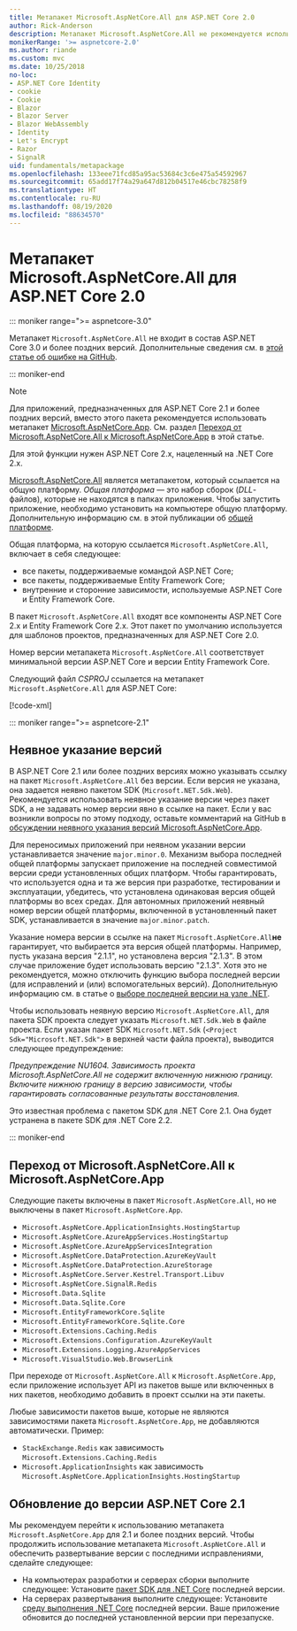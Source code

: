 ```yaml
---
title: Метапакет Microsoft.AspNetCore.All для ASP.NET Core 2.0
author: Rick-Anderson
description: Метапакет Microsoft.AspNetCore.All не рекомендуется использовать для ASP.NET Core 2.1 и более поздних версий.
monikerRange: '>= aspnetcore-2.0'
ms.author: riande
ms.custom: mvc
ms.date: 10/25/2018
no-loc:
- ASP.NET Core Identity
- cookie
- Cookie
- Blazor
- Blazor Server
- Blazor WebAssembly
- Identity
- Let's Encrypt
- Razor
- SignalR
uid: fundamentals/metapackage
ms.openlocfilehash: 133eee71fcd85a95ac53684c3c6e475a54592967
ms.sourcegitcommit: 65add17f74a29a647d812b04517e46cbc78258f9
ms.translationtype: HT
ms.contentlocale: ru-RU
ms.lasthandoff: 08/19/2020
ms.locfileid: "88634570"
---
```

# <a name="microsoftaspnetcoreall-metapackage-for-aspnet-core-20"></a>Метапакет Microsoft.AspNetCore.All для ASP.NET Core 2.0

::: moniker range=">= aspnetcore-3.0"

Метапакет `Microsoft.AspNetCore.All` не входит в состав ASP.NET Core 3.0 и более поздних версий. Дополнительные сведения см. в [этой статье об ошибке на GitHub](https://github.com/aspnet/Announcements/issues/314).

::: moniker-end

> [!NOTE]
> Для приложений, предназначенных для ASP.NET Core 2.1 и более поздних версий, вместо этого пакета рекомендуется использовать метапакет [Microsoft.AspNetCore.App](xref:fundamentals/metapackage-app). См. раздел [Переход от Microsoft.AspNetCore.All к Microsoft.AspNetCore.App](#migrate) в этой статье.

Для этой функции нужен ASP.NET Core 2.x, нацеленный на .NET Core 2.x.

[Microsoft.AspNetCore.All](https://www.nuget.org/packages/Microsoft.AspNetCore.All) является метапакетом, который ссылается на общую платформу. *Общая платформа* — это набор сборок (*DLL*-файлов), которые не находятся в папках приложения. Чтобы запустить приложение, необходимо установить на компьютере общую платформу. Дополнительную информацию см. в этой публикации об [общей платформе](https://natemcmaster.com/blog/2018/08/29/netcore-primitives-2/).

Общая платформа, на которую ссылается `Microsoft.AspNetCore.All`, включает в себя следующее:

* все пакеты, поддерживаемые командой ASP.NET Core;
* все пакеты, поддерживаемые Entity Framework Core;
* внутренние и сторонние зависимости, используемые ASP.NET Core и Entity Framework Core.

В пакет `Microsoft.AspNetCore.All` входят все компоненты ASP.NET Core 2.x и Entity Framework Core 2.x. Этот пакет по умолчанию используется для шаблонов проектов, предназначенных для ASP.NET Core 2.0.

Номер версии метапакета `Microsoft.AspNetCore.All` соответствует минимальной версии ASP.NET Core и версии Entity Framework Core.

Следующий файл *CSPROJ* ссылается на метапакет `Microsoft.AspNetCore.All` для ASP.NET Core:

[!code-xml[](metapackage/samples/Metapackage.All.Example.csproj?highlight=8)]

::: moniker range=">= aspnetcore-2.1"

## <a name="implicit-versioning"></a>Неявное указание версий

В ASP.NET Core 2.1 или более поздних версиях можно указывать ссылку на пакет `Microsoft.AspNetCore.All` без версии. Если версия не указана, она задается неявно пакетом SDK (`Microsoft.NET.Sdk.Web`). Рекомендуется использовать неявное указание версии через пакет SDK, а не задавать номер версии явно в ссылке на пакет. Если у вас возникли вопросы по этому подходу, оставьте комментарий на GitHub в [обсуждении неявного указания версий Microsoft.AspNetCore.App](https://github.com/dotnet/AspNetCore.Docs/issues/6430).

Для переносимых приложений при неявном указании версии устанавливается значение `major.minor.0`. Механизм выбора последней общей платформы запускает приложение на последней совместимой версии среди установленных общих платформ. Чтобы гарантировать, что используется одна и та же версия при разработке, тестировании и эксплуатации, убедитесь, что установлена одинаковая версия общей платформы во всех средах. Для автономных приложений неявный номер версии общей платформы, включенной в установленный пакет SDK, устанавливается в значение `major.minor.patch`.

Указание номера версии в ссылке на пакет `Microsoft.AspNetCore.All`**не** гарантирует, что выбирается эта версия общей платформы. Например, пусть указана версия "2.1.1", но установлена версия "2.1.3". В этом случае приложение будет использовать версию "2.1.3". Хотя это не рекомендуется, можно отключить функцию выбора последней версии (для исправлений и (или) вспомогательных версий). Дополнительную информацию см. в статье о [выборе последней версии на узле .NET](https://github.com/dotnet/core-setup/blob/master/Documentation/design-docs/roll-forward-on-no-candidate-fx.md).

Чтобы использовать неявную версию `Microsoft.AspNetCore.All`, для пакета SDK проекта следует указать `Microsoft.NET.Sdk.Web` в файле проекта. Если указан пакет SDK `Microsoft.NET.Sdk` (`<Project Sdk="Microsoft.NET.Sdk">` в верхней части файла проекта), выводится следующее предупреждение:

*Предупреждение NU1604. Зависимость проекта Microsoft.AspNetCore.All не содержит включенную нижнюю границу. Включите нижнюю границу в версию зависимости, чтобы гарантировать согласованные результаты восстановления.*

Это известная проблема с пакетом SDK для .NET Core 2.1. Она будет устранена в пакете SDK для .NET Core 2.2.

::: moniker-end

<a name="migrate"></a>

## <a name="migrating-from-microsoftaspnetcoreall-to-microsoftaspnetcoreapp"></a>Переход от Microsoft.AspNetCore.All к Microsoft.AspNetCore.App

Следующие пакеты включены в пакет `Microsoft.AspNetCore.All`, но не выключены в пакет `Microsoft.AspNetCore.App`.

* `Microsoft.AspNetCore.ApplicationInsights.HostingStartup`
* `Microsoft.AspNetCore.AzureAppServices.HostingStartup`
* `Microsoft.AspNetCore.AzureAppServicesIntegration`
* `Microsoft.AspNetCore.DataProtection.AzureKeyVault`
* `Microsoft.AspNetCore.DataProtection.AzureStorage`
* `Microsoft.AspNetCore.Server.Kestrel.Transport.Libuv`
* `Microsoft.AspNetCore.SignalR.Redis`
* `Microsoft.Data.Sqlite`
* `Microsoft.Data.Sqlite.Core`
* `Microsoft.EntityFrameworkCore.Sqlite`
* `Microsoft.EntityFrameworkCore.Sqlite.Core`
* `Microsoft.Extensions.Caching.Redis`
* `Microsoft.Extensions.Configuration.AzureKeyVault`
* `Microsoft.Extensions.Logging.AzureAppServices`
* `Microsoft.VisualStudio.Web.BrowserLink`

При переходе от `Microsoft.AspNetCore.All` к `Microsoft.AspNetCore.App`, если приложение использует API из пакетов выше или включенных в них пакетов, необходимо добавить в проект ссылки на эти пакеты.

Любые зависимости пакетов выше, которые не являются зависимостями пакета `Microsoft.AspNetCore.App`, не добавляются автоматически. Пример:

* `StackExchange.Redis` как зависимость `Microsoft.Extensions.Caching.Redis`
* `Microsoft.ApplicationInsights` как зависимость `Microsoft.AspNetCore.ApplicationInsights.HostingStartup`

## <a name="update-aspnet-core-21"></a>Обновление до версии ASP.NET Core 2.1

Мы рекомендуем перейти к использованию метапакета `Microsoft.AspNetCore.App` для 2.1 и более поздних версий. Чтобы продолжить использование метапакета `Microsoft.AspNetCore.All` и обеспечить развертывание версии с последними исправлениями, сделайте следующее:

* На компьютерах разработки и серверах сборки выполните следующее: Установите [пакет SDK для .NET Core](https://dotnet.microsoft.com/download) последней версии.
* На серверах развертывания выполните следующее: Установите [среду выполнения .NET Core](https://dotnet.microsoft.com/download) последней версии.
 Ваше приложение обновится до последней установленной версии при перезапуске.
